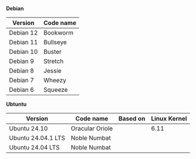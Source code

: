 **Debian**

| Version | Code name |
|--|--|
|Debian 12| Bookworm |
|Debian 11| Bullseye |
|Debian 10| Buster |
|Debian 9| Stretch |
|Debian 8| Jessie |
|Debian 7| Wheezy |
|Debian 6| Squeeze |

**Ubtuntu**

| Version | Code name | Based on | Linux Kernel |
|--|--|--|--|
|Ubuntu 24.10| Oracular Oriole | | 6.11 |
|Ubuntu 24.04.1 LTS | Noble Numbat | | 
|Ubuntu 24.04 LTS | Noble Numbat | | 
